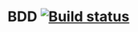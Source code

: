 # BDD [![Build status](https://ci.appveyor.com/api/projects/status/898981vji5752xkf?svg=true)](https://ci.appveyor.com/project/Anastasiya/bdd)